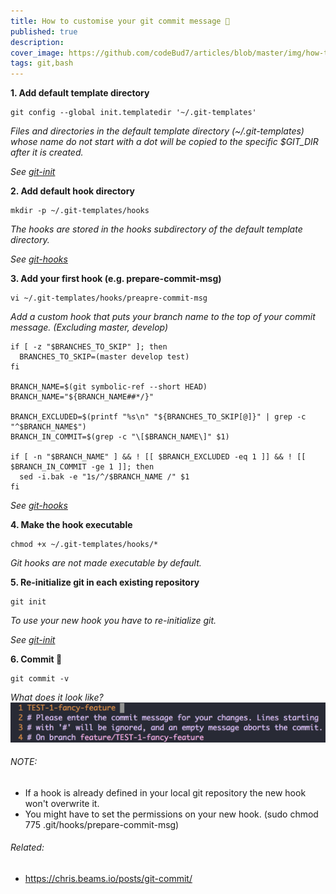 ```yaml
---
title: How to customise your git commit message 🚀
published: true
description: 
cover_image: https://github.com/codeBud7/articles/blob/master/img/how-to-customise-your-git-commit-message.png?raw=true
tags: git,bash
---
```


**1. Add default template directory**

```
git config --global init.templatedir '~/.git-templates'
```
_Files and directories in the default template directory (~/.git-templates) whose name do not start with a dot will be copied to the specific $GIT_DIR after it is created._

_See [git-init](https://git-scm.com/docs/git-init)_

**2. Add default hook directory**

```
mkdir -p ~/.git-templates/hooks
```
_The hooks are stored in the hooks subdirectory of the default template directory._

_See [git-hooks](https://git-scm.com/book/en/v2/Customizing-Git-Git-Hooks)_

**3. Add your first hook (e.g. prepare-commit-msg)**

```
vi ~/.git-templates/hooks/preapre-commit-msg
```

_Add a custom hook that puts your branch name to the top of your commit message. (Excluding master, develop)_

```
if [ -z "$BRANCHES_TO_SKIP" ]; then
  BRANCHES_TO_SKIP=(master develop test)
fi

BRANCH_NAME=$(git symbolic-ref --short HEAD)
BRANCH_NAME="${BRANCH_NAME##*/}"

BRANCH_EXCLUDED=$(printf "%s\n" "${BRANCHES_TO_SKIP[@]}" | grep -c "^$BRANCH_NAME$")
BRANCH_IN_COMMIT=$(grep -c "\[$BRANCH_NAME\]" $1)

if [ -n "$BRANCH_NAME" ] && ! [[ $BRANCH_EXCLUDED -eq 1 ]] && ! [[ $BRANCH_IN_COMMIT -ge 1 ]]; then 
  sed -i.bak -e "1s/^/$BRANCH_NAME /" $1
fi
```

_See [git-hooks](https://git-scm.com/book/en/v2/Customizing-Git-Git-Hooks)_

**4. Make the hook executable**

```
chmod +x ~/.git-templates/hooks/*
```
_Git hooks are not made executable by default._

**5. Re-initialize git in each existing repository**

```
git init
```
_To use your new hook you have to re-initialize git._

_See [git-init](https://git-scm.com/docs/git-init)_

**6. Commit 🚀**

```
git commit -v
```
_What does it look like?_
![alt text](https://github.com/codeBud7/articles/blob/master/img/how-to-customise-your-git-commit-message.png "Sample")


###### NOTE:
* If a hook is already defined in your local git repository the new hook won't overwrite it.
* You might have to set the permissions on your new hook. (sudo chmod 775 .git/hooks/prepare-commit-msg)

###### Related:
* https://chris.beams.io/posts/git-commit/
